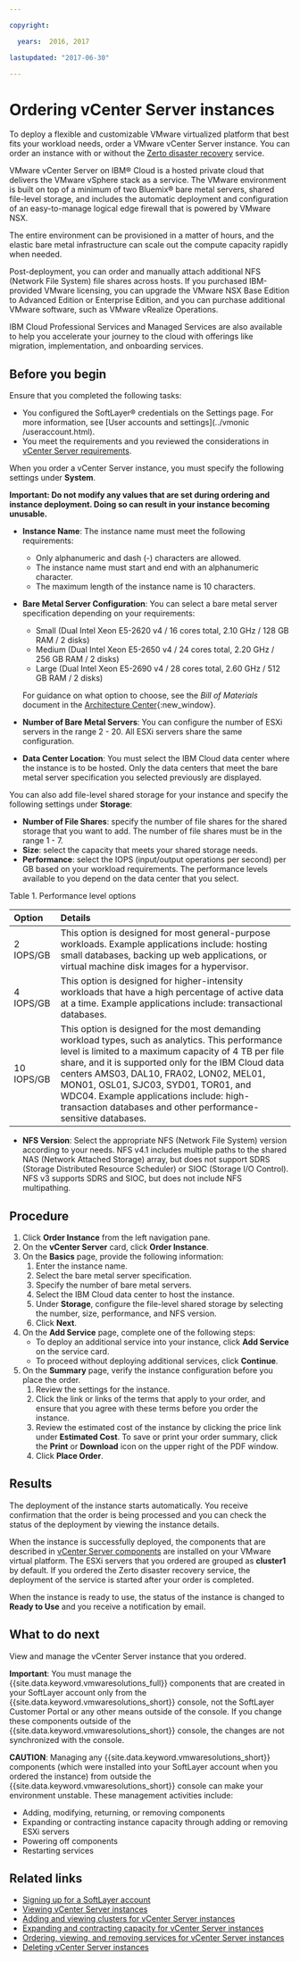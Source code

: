 ```yaml
---

copyright:

  years:  2016, 2017

lastupdated: "2017-06-30"

---
```


# Ordering vCenter Server instances

To deploy a flexible and customizable VMware virtualized platform that best fits your workload needs, order a VMware vCenter Server
instance. You can order an instance with or without the [Zerto disaster recovery](../vmonic/addingzertodr.html) service.

VMware vCenter Server on IBM® Cloud is a hosted private cloud that delivers the VMware vSphere stack as a service. The VMware environment
is built on top of a minimum of two Bluemix® bare metal servers, shared file-level storage, and includes the automatic deployment and
configuration of an easy-to-manage logical edge firewall that is powered by VMware NSX.

The entire environment can be provisioned in a matter of hours, and the elastic bare metal infrastructure can scale out the compute
capacity rapidly when needed.

Post-deployment, you can order and manually attach additional NFS (Network File System) file shares across hosts. If you purchased
IBM-provided VMware licensing, you can upgrade the VMware NSX Base Edition to Advanced Edition or Enterprise Edition, and you can purchase
additional VMware software, such as VMware vRealize Operations.

IBM Cloud Professional Services and Managed Services are also available to help you accelerate your journey to the cloud with offerings
like migration, implementation, and onboarding services.

## Before you begin

Ensure that you completed the following tasks:
*  You configured the SoftLayer® credentials on the Settings page. For more information, see [User accounts and settings](../vmonic
/useraccount.html).
*  You meet the requirements and you reviewed the considerations in [vCenter Server requirements](vc_planning.html).

When you order a vCenter Server instance, you must specify the following settings under **System**.

**Important: Do not modify any values that are set during ordering and instance deployment. Doing so can result in your instance becoming unusable.**

* **Instance Name**: The instance name must meet the following requirements:
  *  Only alphanumeric and dash (-) characters are allowed.
  *  The instance name must start and end with an alphanumeric character.
  *  The maximum length of the instance name is 10 characters.
* **Bare Metal Server Configuration**: You can select a bare metal server specification depending on your requirements:
  *  Small (Dual Intel Xeon E5-2620 v4 / 16 cores total, 2.10 GHz / 128 GB RAM / 2 disks)
  *  Medium (Dual Intel Xeon E5-2650 v4 / 24 cores total, 2.20 GHz / 256 GB RAM / 2 disks)
  *  Large (Dual Intel Xeon E5-2690 v4 / 28 cores total, 2.60 GHz / 512 GB RAM / 2 disks)

  For guidance on what option to choose, see the _Bill of Materials_ document in the [Architecture Center](https://www.ibm.com/devops/method/content/architecture/virtVCenterServerPlatform){:new_window}.

* **Number of Bare Metal Servers**: You can configure the number of ESXi servers in the range 2 - 20. All ESXi servers share the same configuration.
* **Data Center Location**: You must select the IBM Cloud data center where the instance is to be hosted. Only the data centers that meet the bare metal server specification you selected previously are displayed.

You can also add file-level shared storage for your instance and specify the following settings under **Storage**:
*  **Number of File Shares**: specify the number of file shares for the shared storage that you want to add. The number of file shares
must be in the range 1 - 7.
*  **Size**: select the capacity that meets your shared storage needs.
*  **Performance**: select the IOPS (input/output operations per second) per GB based on your workload requirements. The performance
levels available to you depend on the data center that you select.

Table 1. Performance level options

| Option        | Details       |
  |:------------- |:------------- |
  | 2 IOPS/GB | This option is designed for most general-purpose workloads. Example applications include: hosting small databases, backing up web applications, or virtual machine disk images for a hypervisor. |
  | 4 IOPS/GB | This option is designed for higher-intensity workloads that have a high percentage of active data at a time. Example applications include: transactional databases. |
  | 10 IOPS/GB | This option is designed for the most demanding workload types, such as analytics. This performance level is limited to a maximum capacity of 4 TB per file share, and it is supported only for the IBM Cloud data centers AMS03, DAL10, FRA02, LON02, MEL01, MON01, OSL01, SJC03, SYD01, TOR01, and WDC04. Example applications include: high-transaction databases and other performance-sensitive databases.  |

*  **NFS Version**: Select the appropriate NFS (Network File System) version according to your needs. NFS v4.1 includes multiple paths to the shared NAS (Network Attached Storage) array, but does not support SDRS (Storage Distributed Resource Scheduler) or SIOC (Storage I/O Control). NFS v3 supports SDRS and SIOC, but does not include NFS multipathing.

## Procedure

1. Click **Order Instance** from the left navigation pane.
2. On the **vCenter Server** card, click **Order Instance**.
3. On the **Basics** page, provide the following information:
   1. Enter the instance name.
   2. Select the bare metal server specification.
   3. Specify the number of bare metal servers.
   4. Select the IBM Cloud data center to host the instance.
   5. Under **Storage**, configure the file-level shared storage by selecting the number, size, performance, and NFS version.
   6. Click **Next**.
4. On the **Add Service** page, complete one of the following steps:
   *  To deploy an additional service into your instance, click **Add Service** on the service card.
   *  To proceed without deploying additional services, click **Continue**.
5. On the **Summary** page, verify the instance configuration before you place the order.
   1. Review the settings for the instance.
   2. Click the link or links of the terms that apply to your order, and ensure that you agree with these terms before you order the
   instance.
   3. Review the estimated cost of the instance by clicking the price link under **Estimated Cost**. To save or print your order
   summary,
   click the **Print** or **Download** icon on the upper right of the PDF window.
   4. Click **Place Order**.

## Results

The deployment of the instance starts automatically. You receive confirmation that the order is being processed and you can check the
status of the deployment by viewing the instance details.

When the instance is successfully deployed, the components that are described in [vCenter Server components](../vcenter/vc_vcenterserveroverview.html#vcenter-server-components) are installed on your VMware virtual platform. The ESXi servers that you ordered are grouped as **cluster1** by default. If you ordered the Zerto disaster recovery service, the deployment of the service is started after your order is completed.

When the instance is ready to use, the status of the instance is changed to **Ready to Use** and you receive a notification by email.

## What to do next

View and manage the vCenter Server instance that you ordered.

**Important**: You must manage the {{site.data.keyword.vmwaresolutions_full}} components that are created in your SoftLayer account only
from the {{site.data.keyword.vmwaresolutions_short}} console, not the SoftLayer Customer Portal or any other means outside of the console.
If you change these components outside of the {{site.data.keyword.vmwaresolutions_short}} console, the changes are not synchronized with
the console.

**CAUTION**: Managing any {{site.data.keyword.vmwaresolutions_short}} components (which were installed into your SoftLayer account when you ordered the instance) from outside the {{site.data.keyword.vmwaresolutions_short}} console can make your environment unstable. These
management activities include:
*  Adding, modifying, returning, or removing components
*  Expanding or contracting instance capacity through adding or removing ESXi servers
*  Powering off components
*  Restarting services

## Related links

* [Signing up for a SoftLayer account](../vmonic/signing_softlayer_account.html)
* [Viewing vCenter Server instances](vc_viewinginstances.html)
* [Adding and viewing clusters for vCenter Server instances](vc_addingviewingclusters.html)
* [Expanding and contracting capacity for vCenter Server instances](vc_addingremovingservers.html)
* [Ordering, viewing, and removing services for vCenter Server instances](vc_addingremovingservices.html)
* [Deleting vCenter Server instances](vc_deletinginstance.html)
